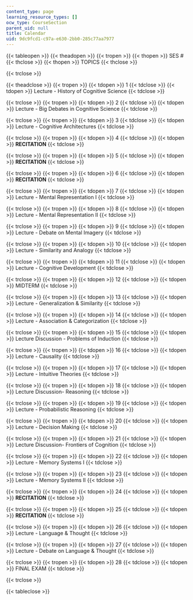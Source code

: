 ```yaml
---
content_type: page
learning_resource_types: []
ocw_type: CourseSection
parent_uid: null
title: Calendar
uid: 9dc9fcd1-c97a-e630-2bb0-285c77aa7977
---
```


{{< tableopen >}}
{{< theadopen >}}
{{< tropen >}}
{{< thopen >}}
SES #
{{< thclose >}}
{{< thopen >}}
TOPICS
{{< thclose >}}

{{< trclose >}}

{{< theadclose >}}
{{< tropen >}}
{{< tdopen >}}
1
{{< tdclose >}}
{{< tdopen >}}
Lecture - History of Cognitive Science
{{< tdclose >}}

{{< trclose >}}
{{< tropen >}}
{{< tdopen >}}
2
{{< tdclose >}}
{{< tdopen >}}
Lecture - Big Debates in Cognitive Science
{{< tdclose >}}

{{< trclose >}}
{{< tropen >}}
{{< tdopen >}}
3
{{< tdclose >}}
{{< tdopen >}}
Lecture - Cognitive Architectures
{{< tdclose >}}

{{< trclose >}}
{{< tropen >}}
{{< tdopen >}}
4
{{< tdclose >}}
{{< tdopen >}}
**RECITATION**
{{< tdclose >}}

{{< trclose >}}
{{< tropen >}}
{{< tdopen >}}
5
{{< tdclose >}}
{{< tdopen >}}
**RECITATION**
{{< tdclose >}}

{{< trclose >}}
{{< tropen >}}
{{< tdopen >}}
6
{{< tdclose >}}
{{< tdopen >}}
**RECITATION**
{{< tdclose >}}

{{< trclose >}}
{{< tropen >}}
{{< tdopen >}}
7
{{< tdclose >}}
{{< tdopen >}}
Lecture - Mental Representation I
{{< tdclose >}}

{{< trclose >}}
{{< tropen >}}
{{< tdopen >}}
8
{{< tdclose >}}
{{< tdopen >}}
Lecture - Mental Representation II
{{< tdclose >}}

{{< trclose >}}
{{< tropen >}}
{{< tdopen >}}
9
{{< tdclose >}}
{{< tdopen >}}
Lecture - Debate on Mental Imagery
{{< tdclose >}}

{{< trclose >}}
{{< tropen >}}
{{< tdopen >}}
10
{{< tdclose >}}
{{< tdopen >}}
Lecture - Similarity and Analogy
{{< tdclose >}}

{{< trclose >}}
{{< tropen >}}
{{< tdopen >}}
11
{{< tdclose >}}
{{< tdopen >}}
Lecture - Cognitive Development
{{< tdclose >}}

{{< trclose >}}
{{< tropen >}}
{{< tdopen >}}
12
{{< tdclose >}}
{{< tdopen >}}
MIDTERM
{{< tdclose >}}

{{< trclose >}}
{{< tropen >}}
{{< tdopen >}}
13
{{< tdclose >}}
{{< tdopen >}}
Lecture - Generalization & Similarity
{{< tdclose >}}

{{< trclose >}}
{{< tropen >}}
{{< tdopen >}}
14
{{< tdclose >}}
{{< tdopen >}}
Lecture - Association & Categorization
{{< tdclose >}}

{{< trclose >}}
{{< tropen >}}
{{< tdopen >}}
15
{{< tdclose >}}
{{< tdopen >}}
Lecture Discussion - Problems of Induction
{{< tdclose >}}

{{< trclose >}}
{{< tropen >}}
{{< tdopen >}}
16
{{< tdclose >}}
{{< tdopen >}}
Lecture - Causality
{{< tdclose >}}

{{< trclose >}}
{{< tropen >}}
{{< tdopen >}}
17
{{< tdclose >}}
{{< tdopen >}}
Lecture - Intuitive Theories
{{< tdclose >}}

{{< trclose >}}
{{< tropen >}}
{{< tdopen >}}
18
{{< tdclose >}}
{{< tdopen >}}
Lecture Discussion- Reasoning
{{< tdclose >}}

{{< trclose >}}
{{< tropen >}}
{{< tdopen >}}
19
{{< tdclose >}}
{{< tdopen >}}
Lecture - Probabilistic Reasoning
{{< tdclose >}}

{{< trclose >}}
{{< tropen >}}
{{< tdopen >}}
20
{{< tdclose >}}
{{< tdopen >}}
Lecture - Decision Making
{{< tdclose >}}

{{< trclose >}}
{{< tropen >}}
{{< tdopen >}}
21
{{< tdclose >}}
{{< tdopen >}}
Lecture Discussion- Frontiers of Cognition
{{< tdclose >}}

{{< trclose >}}
{{< tropen >}}
{{< tdopen >}}
22
{{< tdclose >}}
{{< tdopen >}}
Lecture - Memory Systems I
{{< tdclose >}}

{{< trclose >}}
{{< tropen >}}
{{< tdopen >}}
23
{{< tdclose >}}
{{< tdopen >}}
Lecture - Memory Systems II
{{< tdclose >}}

{{< trclose >}}
{{< tropen >}}
{{< tdopen >}}
24
{{< tdclose >}}
{{< tdopen >}}
**RECITATION**
{{< tdclose >}}

{{< trclose >}}
{{< tropen >}}
{{< tdopen >}}
25
{{< tdclose >}}
{{< tdopen >}}
**RECITATION**
{{< tdclose >}}

{{< trclose >}}
{{< tropen >}}
{{< tdopen >}}
26
{{< tdclose >}}
{{< tdopen >}}
Lecture - Language & Thought
{{< tdclose >}}

{{< trclose >}}
{{< tropen >}}
{{< tdopen >}}
27
{{< tdclose >}}
{{< tdopen >}}
Lecture - Debate on Language & Thought
{{< tdclose >}}

{{< trclose >}}
{{< tropen >}}
{{< tdopen >}}
28
{{< tdclose >}}
{{< tdopen >}}
FINAL EXAM
{{< tdclose >}}

{{< trclose >}}

{{< tableclose >}}